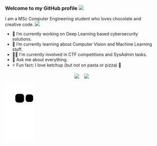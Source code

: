 ### Welcome to my GitHub profile <img src="https://media.giphy.com/media/VgCDAzcKvsR6OM0uWg/giphy.gif" width="50">

I am a MSc Computer Engineering student who loves chocolate and creative code.
<img src="https://media.giphy.com/media/WUlplcMpOCEmTGBtBW/giphy.gif" width="60">
- 🔭 I’m currently working on Deep Learning based cybersecurity solutions.
- 🌱 I’m currently learning about Computer Vision and Machine Learning stuff.
- 🏴‍☠️ I'm currently involved in CTF competitions and SysAdmin tasks.
- 💬 Ask me about everything.
- ⚡ Fun fact: I love ketchup (but not on pasta or pizza) 🍅
<p align="center">
    <img src="https://img.shields.io/github/followers/TryKatChup?label=Follow"/> &nbsp;&nbsp;
    <img src="https://komarev.com/ghpvc/?username=TryKatChup&style=social"/>
</p>

 ![Snake animation](https://github.com/rafaballerini/rafaballerini/blob/output/github-contribution-grid-snake.svg)
